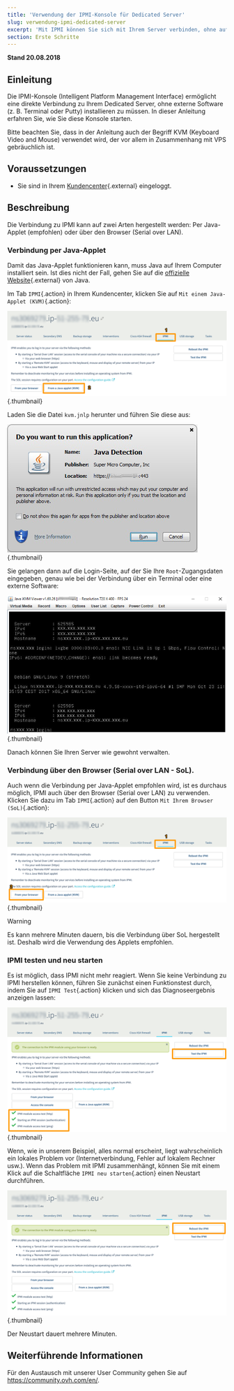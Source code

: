 ```yaml
---
title: 'Verwendung der IPMI-Konsole für Dedicated Server'
slug: verwendung-ipmi-dedicated-server
excerpt: 'Mit IPMI können Sie sich mit Ihrem Server verbinden, ohne auf externe Software zurückgreifen zu müssen.'
section: Erste Schritte
---
```


**Stand 20.08.2018**

## Einleitung

Die IPMI-Konsole (Intelligent Platform Management Interface) ermöglicht eine direkte Verbindung zu Ihrem Dedicated Server, ohne externe Software (z. B. Terminal oder Putty) installieren zu müssen. In dieser Anleitung erfahren Sie, wie Sie diese Konsole starten.

Bitte beachten Sie, dass in der Anleitung auch der Begriff KVM (Keyboard Video and Mouse) verwendet wird, der vor allem in Zusammenhang mit VPS gebräuchlich ist.

## Voraussetzungen

- Sie sind in Ihrem [Kundencenter](https://www.ovh.com/auth/?action=gotomanager){.external} eingeloggt.

## Beschreibung

Die Verbindung zu IPMI kann auf zwei Arten hergestellt werden: Per Java-Applet (empfohlen) oder über den Browser (Serial over LAN).

### Verbindung per Java-Applet

Damit das Java-Applet funktionieren kann, muss Java auf Ihrem Computer installiert sein. Ist dies nicht der Fall, gehen Sie auf die [offizielle Website](https://www.java.com/de/download/){.external} von Java.

Im Tab `IPMI`{.action} in Ihrem Kundencenter, klicken Sie auf `Mit einem Java-Applet (KVM)`{.action}:

![IPMI Java initiated](images/java_ipmi_initiate.png){.thumbnail}

Laden Sie die Datei `kvm.jnlp` herunter und führen Sie diese aus:

![IPMI Java opening](images/java_ipmi_activation.png){.thumbnail}

Sie gelangen dann auf die Login-Seite, auf der Sie Ihre `Root`-Zugangsdaten eingegeben, genau wie bei der Verbindung über ein Terminal oder eine externe Software:

![IPMI Java login](images/java_ipmi_login.png){.thumbnail}

Danach können Sie Ihren Server wie gewohnt verwalten.

### Verbindung über den Browser (Serial over LAN - SoL).

Auch wenn die Verbindung per Java-Applet empfohlen wird, ist es durchaus möglich, IPMI auch über den Browser (Serial over LAN) zu verwenden. Klicken Sie dazu im Tab `IPMI`{.action} auf den Button `Mit Ihrem Browser (SoL)`{.action}:

![IPMI SoL Aktivierung](images/sol_ipmi_activation.png){.thumbnail}

> [!warning]
>
> Es kann mehrere Minuten dauern, bis die Verbindung über SoL hergestellt ist. Deshalb wird die Verwendung des Applets empfohlen.
>

### IPMI testen und neu starten

Es ist möglich, dass IPMI nicht mehr reagiert. Wenn Sie keine Verbindung zu IPMI herstellen können, führen Sie zunächst einen Funktionstest durch, indem Sie auf `IPMI Test`{.action} klicken und sich das Diagnoseergebnis anzeigen lassen:

![IPMI Test](images/ipmi_test.png){.thumbnail}

Wenn, wie in unserem Beispiel, alles normal erscheint, liegt wahrscheinlich ein lokales Problem vor (Internetverbindung, Fehler auf lokalem Rechner usw.). Wenn das Problem mit IPMI zusammenhängt, können Sie mit einem Klick auf die Schaltfläche `IPMI neu starten`{.action} einen Neustart durchführen.

![IPMI Test](images/ipmi_reboot.png){.thumbnail}

Der Neustart dauert mehrere Minuten.

## Weiterführende Informationen

Für den Austausch mit unserer User Community gehen Sie auf <https://community.ovh.com/en/>.
